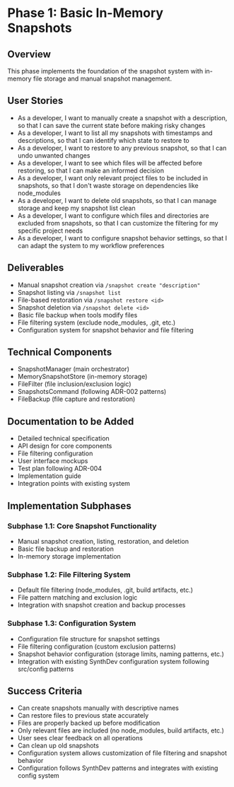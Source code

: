 # Phase 1: Basic In-Memory Snapshots

## Overview

This phase implements the foundation of the snapshot system with in-memory file storage and manual snapshot management.

## User Stories

- As a developer, I want to manually create a snapshot with a description, so that I can save the current state before making risky changes
- As a developer, I want to list all my snapshots with timestamps and descriptions, so that I can identify which state to restore to
- As a developer, I want to restore to any previous snapshot, so that I can undo unwanted changes
- As a developer, I want to see which files will be affected before restoring, so that I can make an informed decision
- As a developer, I want only relevant project files to be included in snapshots, so that I don't waste storage on dependencies like node_modules
- As a developer, I want to delete old snapshots, so that I can manage storage and keep my snapshot list clean
- As a developer, I want to configure which files and directories are excluded from snapshots, so that I can customize the filtering for my specific project needs
- As a developer, I want to configure snapshot behavior settings, so that I can adapt the system to my workflow preferences

## Deliverables

- Manual snapshot creation via `/snapshot create "description"`
- Snapshot listing via `/snapshot list`
- File-based restoration via `/snapshot restore <id>`
- Snapshot deletion via `/snapshot delete <id>`
- Basic file backup when tools modify files
- File filtering system (exclude node_modules, .git, etc.)
- Configuration system for snapshot behavior and file filtering

## Technical Components

- SnapshotManager (main orchestrator)
- MemorySnapshotStore (in-memory storage)
- FileFilter (file inclusion/exclusion logic)
- SnapshotsCommand (following ADR-002 patterns)
- FileBackup (file capture and restoration)

## Documentation to be Added

- Detailed technical specification
- API design for core components
- File filtering configuration
- User interface mockups
- Test plan following ADR-004
- Implementation guide
- Integration points with existing system

## Implementation Subphases

### Subphase 1.1: Core Snapshot Functionality

- Manual snapshot creation, listing, restoration, and deletion
- Basic file backup and restoration
- In-memory storage implementation

### Subphase 1.2: File Filtering System

- Default file filtering (node_modules, .git, build artifacts, etc.)
- File pattern matching and exclusion logic
- Integration with snapshot creation and backup processes

### Subphase 1.3: Configuration System

- Configuration file structure for snapshot settings
- File filtering configuration (custom exclusion patterns)
- Snapshot behavior configuration (storage limits, naming patterns, etc.)
- Integration with existing SynthDev configuration system following src/config patterns

## Success Criteria

- Can create snapshots manually with descriptive names
- Can restore files to previous state accurately
- Files are properly backed up before modification
- Only relevant files are included (no node_modules, build artifacts, etc.)
- User sees clear feedback on all operations
- Can clean up old snapshots
- Configuration system allows customization of file filtering and snapshot behavior
- Configuration follows SynthDev patterns and integrates with existing config system
